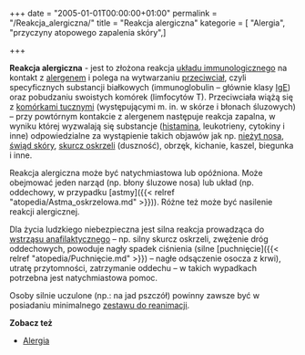+++
date = "2005-01-01T00:00:00+01:00"
permalink = "/Reakcja_alergiczna/"
title = "Reakcja alergiczna"
kategorie = [ "Alergia", "przyczyny atopowego zapalenia skóry",]

+++

**Reakcja alergiczna** - jest to złożona reakcja [układu immunologicznego](/atopedia/Układ_immunologiczny) na kontakt z [alergenem](/atopedia/Alergen) i polega na wytwarzaniu [przeciwciał](/atopedia/Przeciwciało), czyli specyficznych substancji białkowych (immunoglobulin – głównie klasy [IgE](/atopedia/IgE)) oraz pobudzaniu swoistych komórek (limfocytów T). Przeciwciała wiążą się z [komórkami tucznymi](/atopedia/Komórki_tuczne) (występującymi m. in. w skórze i błonach śluzowych) – przy powtórnym kontakcie z alergenem następuje reakcja zapalna, w wyniku której wyzwalają się substancje ([histamina](/atopedia/Histamina), leukotrieny, cytokiny i inne) odpowiedzialne za wystąpienie takich objawów jak np. [nieżyt nosa](/atopedia/Alergiczny_nieżyt_nosa), [świąd skóry](/atopedia/Świąd), [skurcz oskrzeli](/atopedia/Astma_oskrzelowa) (duszność), obrzęk, kichanie, kaszel, biegunka i inne.

Reakcja alergiczna może być natychmiastowa lub opóźniona. Może obejmować jeden narząd (np. błony śluzowe nosa) lub układ (np. oddechowy, w przypadku [astmy]({{< relref "atopedia/Astma_oskrzelowa.md" >}})). Różne też może być nasilenie reakcji alergicznej.

Dla życia ludzkiego niebezpieczna jest silna reakcja prowadząca do [wstrząsu anafilaktycznego](/atopedia/Wstrząs_anafilaktyczny) – np. silny skurcz oskrzeli, zwężenie dróg oddechowych, powoduje nagły spadek ciśnienia (silne [puchnięcie]({{< relref "atopedia/Puchnięcie.md" >}}) – nagłe odsączenie osocza z krwi), utratę przytomności, zatrzymanie oddechu – w takich wypadkach potrzebna jest natychmiastowa pomoc.

Osoby silnie uczulone (np.: na jad pszczół) powinny zawsze być w posiadaniu minimalnego [zestawu do reanimacji](/atopedia/Zestaw_do_reanimacji).

**Zobacz też**

-   [Alergia](/atopedia/Alergia)
